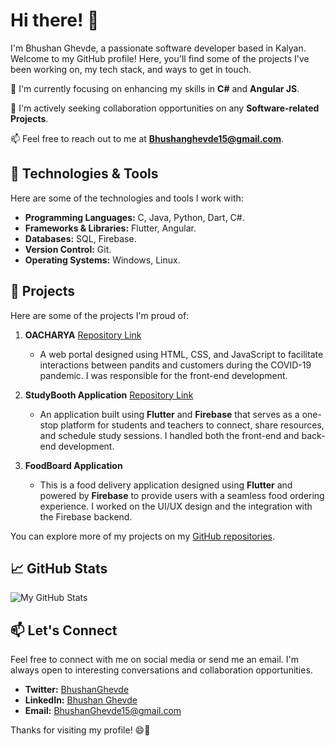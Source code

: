 # Hi there! 👋

I'm Bhushan Ghevde, a passionate software developer based in Kalyan. Welcome to my GitHub profile! Here, you'll find some of the projects I've been working on, my tech stack, and ways to get in touch.

🌱 I'm currently focusing on enhancing my skills in **C#** and **Angular JS**.

👯 I'm actively seeking collaboration opportunities on any **Software-related Projects**.

📫 Feel free to reach out to me at **Bhushanghevde15@gmail.com**.

## 🔧 Technologies & Tools

Here are some of the technologies and tools I work with:

- **Programming Languages:** C, Java, Python, Dart, C#.
- **Frameworks & Libraries:** Flutter, Angular.
- **Databases:** SQL, Firebase.
- **Version Control:** Git.
- **Operating Systems:** Windows, Linux.

## 🚀 Projects

Here are some of the projects I'm proud of:

1. **OACHARYA** [Repository Link](https://github.com/bhushan-1501/OAcharya)
   - A web portal designed using HTML, CSS, and JavaScript to facilitate interactions between pandits and customers during the COVID-19 pandemic. I was responsible for the front-end development.

2. **StudyBooth Application** [Repository Link](https://github.com/bhushan-1501/StudyBooth_Application_Final/)
   - An application built using **Flutter** and **Firebase** that serves as a one-stop platform for students and teachers to connect, share resources, and schedule study sessions. I handled both the front-end and back-end development.

3. **FoodBoard Application**
   - This is a food delivery application designed using **Flutter** and powered by **Firebase** to provide users with a seamless food ordering experience. I worked on the UI/UX design and the integration with the Firebase backend.

You can explore more of my projects on my [GitHub repositories](https://github.com/bhushan-1501?tab=repositories).

## 📈 GitHub Stats

![My GitHub Stats](https://github-readme-stats.vercel.app/api?username=bhushan-1501&show_icons=true&theme=dark)

## 📫 Let's Connect

Feel free to connect with me on social media or send me an email. I'm always open to interesting conversations and collaboration opportunities.

- **Twitter:** [BhushanGhevde](https://twitter.com/BhushanGhevde)
- **LinkedIn:** [Bhushan Ghevde](https://www.linkedin.com/in/bhushan-ghevde/)
- **Email:** [BhushanGhevde15@gmail.com](mailto:BhushanGhevde15@gmail.com)

Thanks for visiting my profile! 😄🚀
